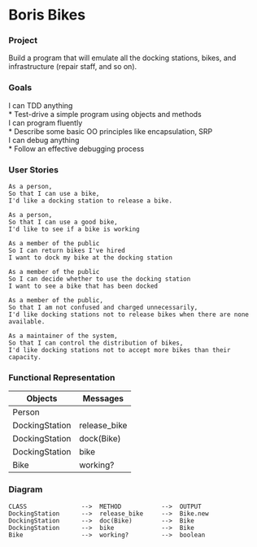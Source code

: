 # Boris Bikes

### Project

Build a program that will emulate all the docking stations, bikes, and infrastructure (repair staff, and so on).

### Goals

<dl>
  <dt>I can TDD anything</dt>
  * Test-drive a simple program using objects and methods
  <dt>I can program fluently</dt>
  * Describe some basic OO principles like encapsulation, SRP
  <dt>I can debug anything</dt>
  * Follow an effective debugging process

### User Stories

```
As a person,
So that I can use a bike,
I'd like a docking station to release a bike.
```

```
As a person,
So that I can use a good bike,
I'd like to see if a bike is working
```

```
As a member of the public
So I can return bikes I've hired
I want to dock my bike at the docking station
```

```
As a member of the public
So I can decide whether to use the docking station
I want to see a bike that has been docked
```

```
As a member of the public,
So that I am not confused and charged unnecessarily,
I'd like docking stations not to release bikes when there are none available.
```

```
As a maintainer of the system,
So that I can control the distribution of bikes,
I'd like docking stations not to accept more bikes than their capacity.
```

### Functional Representation

Objects  | Messages
------------- | -------------
Person  |
DockingStation  | release_bike
DockingStation  | dock(Bike)
DockingStation  | bike
Bike  | working?

### Diagram

```
CLASS               -->  METHOD           -->  OUTPUT
DockingStation      -->  release_bike     -->  Bike.new
DockingStation      -->  doc(Bike)        -->  Bike
DockingStation      -->  bike             -->  Bike
Bike                -->  working?         -->  boolean
```
